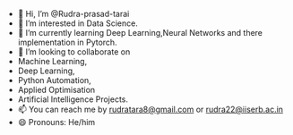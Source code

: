 - 👋 Hi, I’m @Rudra-prasad-tarai
- 👀 I’m interested in Data Science.
- 🌱 I’m currently learning Deep Learning,Neural Networks and there implementation in Pytorch.
- 💞️ I’m looking to collaborate on
-    Machine Learning,
-    Deep Learning,
-    Python Automation,
-    Applied Optimisation
-    Artificial Intelligence Projects.
- 📫 You can reach me by rudratara8@gmail.com or rudra22@iiserb.ac.in
- 😄 Pronouns: He/him


<!---
Rudra-prasad-tarai/Rudra-prasad-tarai is a ✨ special ✨ repository because its `README.md` (this file) appears on your GitHub profile.
You can click the Preview link to take a look at your changes.
--->
